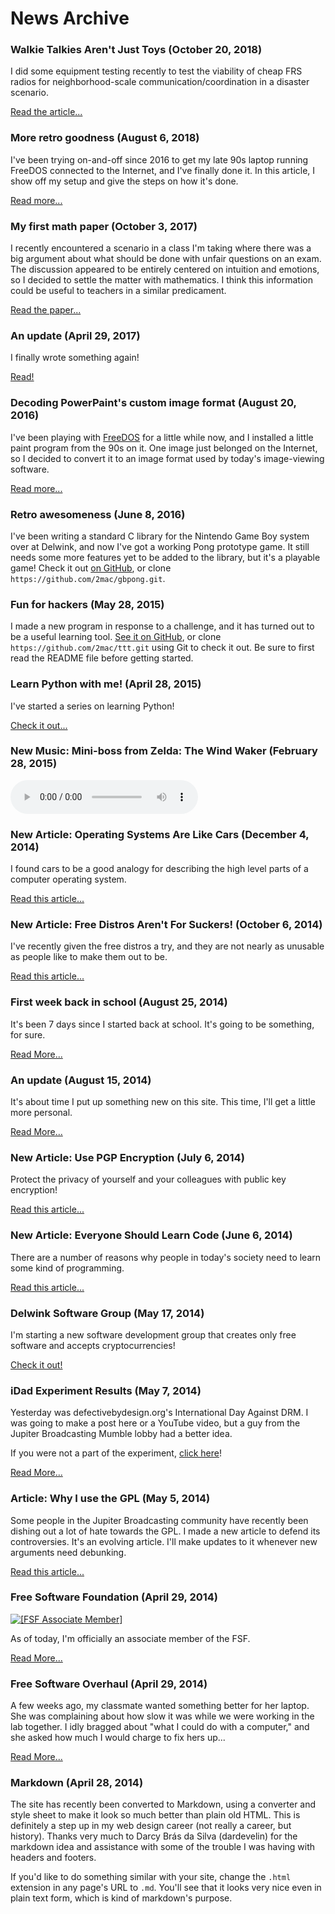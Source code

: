 <title>Old News - Dave's World</title>

News Archive
============

### Walkie Talkies Aren't Just Toys (October 20, 2018)

I did some equipment testing recently to test the viability of cheap FRS radios
for neighborhood-scale communication/coordination in a disaster scenario.

[Read the article...](/articles/frs-test.html)

### More retro goodness (August 6, 2018)

I've been trying on-and-off since 2016 to get my late 90s laptop running
FreeDOS connected to the Internet, and I've finally done it. In this article, I
show off my setup and give the steps on how it's done.

[Read more...](/stories/dos-slip.html)

### My first math paper (October 3, 2017)

I recently encountered a scenario in a class I'm taking where there was a big
argument about what should be done with unfair questions on an exam. The
discussion appeared to be entirely centered on intuition and emotions, so I
decided to settle the matter with mathematics. I think this information could
be useful to teachers in a similar predicament.

[Read the paper...](/dl/papers/question-deletion.pdf)

### An update (April 29, 2017)

I finally wrote something again!

[Read!](/stories/update1704.html)

### Decoding PowerPaint's custom image format (August 20, 2016)

I've been playing with [FreeDOS](http://www.freedos.org) for a little while
now, and I installed a little paint program from the 90s on it. One image just
belonged on the Internet, so I decided to convert it to an image format used by
today's image-viewing software.

[Read more...](/stories/decoding-ymg.html)

### Retro awesomeness (June 8, 2016)

I've been writing a standard C library for the Nintendo Game Boy system over at
Delwink, and now I've got a working Pong prototype game. It still needs some
more features yet to be added to the library, but it's a playable game! Check
it out [on GitHub](https://github.com/2mac/gbpong), or clone
`https://github.com/2mac/gbpong.git`.

### Fun for hackers (May 28, 2015)

I made a new program in response to a challenge, and it has turned out to be a
useful learning tool. [See it on GitHub](https://github.com/2mac/ttt), or clone
`https://github.com/2mac/ttt.git` using Git to check it out. Be sure to first
read the README file before getting started.

### Learn Python with me! (April 28, 2015)

I've started a series on learning Python!

[Check it out...](/learn-python)

### New Music: Mini-boss from Zelda: The Wind Waker (February 28, 2015)

<audio src="/res/music/wwminiboss.ogg" controls></audio>

### New Article: Operating Systems Are Like Cars (December 4, 2014)

I found cars to be a good analogy for describing the high level parts of a
computer operating system.

[Read this article...](/articles/like-cars.html)

### New Article: Free Distros Aren't For Suckers! (October 6, 2014)

I've recently given the free distros a try, and they are not nearly as unusable
as people like to make them out to be.

[Read this article...](/articles/free-distros.html)

### First week back in school (August 25, 2014)

It's been 7 days since I started back at school. It's going to be something, for
sure.

[Read More...](/stories/2014-fall-bts.html)

### An update (August 15, 2014)

It's about time I put up something new on this site. This time, I'll get a 
little more personal.

[Read More...](/stories/update1408.html)

### New Article: Use PGP Encryption (July 6, 2014)

Protect the privacy of yourself and your colleagues with public key encryption!

[Read this article...](/articles/pgp.html)

### New Article: Everyone Should Learn Code (June 6, 2014)

There are a number of reasons why people in today's society need to learn some
kind of programming.

[Read this article...](/articles/everyone-should-code.html)

### Delwink Software Group (May 17, 2014)

I'm starting a new software development group that creates only free software
and accepts cryptocurrencies!

[Check it out!](http://delwink.com)

### iDad Experiment Results (May 7, 2014)

Yesterday was defectivebydesign.org's International Day Against DRM. I was going
to make a post here or a YouTube video, but a guy from the Jupiter Broadcasting
Mumble lobby had a better idea.

If you were not a part of the experiment, [click here](/events/idad.html)!

[Read More...](/stories/idad2014.html)

### Article: Why I use the GPL (May 5, 2014)

Some people in the Jupiter Broadcasting community have recently been dishing out
a lot of hate towards the GPL. I made a new article to defend its controversies.
It's an evolving article. I'll make updates to it whenever new arguments need
debunking.

[Read this article...](/articles/gpl.html)

### Free Software Foundation (April 29, 2014)

<a href="http://www.fsf.org/register_form?referrer=12889"><img src="http://static.fsf.org/nosvn/associate/fsf-12889.png" alt="[FSF Associate Member]" /></a>

As of today, I'm officially an associate member of the FSF.

[Read More...](/stories/fsf.html)

### Free Software Overhaul (April 29, 2014)

A few weeks ago, my classmate wanted something better for her laptop. She was
complaining about how slow it was while we were working in the lab together. I
idly bragged about "what I could do with a computer," and she asked how much I
would charge to fix hers up...

[Read More...](/stories/julie.html)

### Markdown (April 28, 2014)

The site has recently been converted to Markdown, using a converter and style
sheet to make it look so much better than plain old HTML. This is definitely a
step up in my web design career (not really a career, but history). Thanks very
much to Darcy Br&aacute;s da Silva (dardevelin) for the markdown idea and
assistance with some of the trouble I was having with headers and footers.

If you'd like to do something similar with your site, change the `.html`
extension in any page's URL to `.md`. You'll see that it looks very nice even
in plain text form, which is kind of markdown's purpose.
